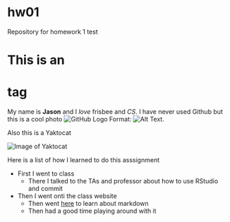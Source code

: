 # hw01
Repository for homework 1
test

# This is an <h1> tag

My name is **Jason** and I *love* frisbee and *CS*. I have never used Github but this is a cool photo ![GitHub Logo](/images/logo.png)
Format: ![Alt Text](url).

Also this is a Yaktocat

![Image of Yaktocat](https://octodex.github.com/images/yaktocat.png)

Here is a list of how I learned to do this asssignment 

* First I went to class
  * There I talked to the TAs and professor about how to use RStudio and commit
* Then I went onti the class website 
  * Then went [here](https://guides.github.com/features/mastering-markdown/) to learn about markdown
  * Then had a good time playing around with it
